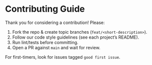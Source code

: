 # Contributing Guide

Thank you for considering a contribution! Please:

1. Fork the repo & create topic branches (`feat/<short-description>`).
2. Follow our code style guidelines (see each project’s README).
3. Run lint/tests before committing.
4. Open a PR against `main` and wait for review.

For first-timers, look for issues tagged `good first issue`.

